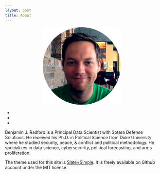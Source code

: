 ```yaml
---
layout: post
title: About
---
```


<center>
<img src="/images/benradford.png">
</center>

<p>
<center>
    <ul class="navigation-bar">
       <li><a href="https://www.github.com/benradford"><i class='fa fa-github-alt'></i></a></li>  
       <li><a href="https://www.twitter.com/ben_j_radford"><i class="fa fa-twitter"></i></a></li>
       <li><a href="https://www.linkedin.com/in/benjaminradford"><i class='fa fa-linkedin'></i></a></li>       
    </ul>
</center>
</p>

<p>
Benjamin J. Radford is a Principal Data Scientist with Sotera Defense Solutions. He received his Ph.D. in Political Science from Duke University where he studied security, peace, & conflict and political methodology. He specializes in data science, cybersecurity, political forecasting, and arms proliferation.
</p>

<p>
The theme used for this site is <a href="https://www.github.com/benradford/Slate-and-Simple-Jekyll-Theme">Slate+Simple</a>. It is freely available on Github account under the MIT license.
</p>
